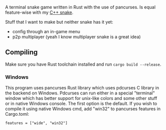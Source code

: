 A terminal snake game written in Rust with the use of pancurses.
Is equal feature-wise with my [C++ snake](https://github.com/GOKOP/snake).

Stuff that I want to make but neither snake has it yet:
- config through an in-game menu
- p2p multiplayer (yeah I know multiplayer snake is a great idea)

## Compiling
Make sure you have Rust toolchain installed and run `cargo build --release`.

### Windows
This program uses pancurses Rust library which uses pdcurses C library in the backend on Windows.
Pdcurses can run either in a special "terminal" window which has better support for unix-like colors and some other stuff or in native Windows console.
The first option is the default. If you wish to compile it using native Windows cmd, add "win32" to pancurses features in Cargo.toml:
```
features = ["wide", "win32"]
```
